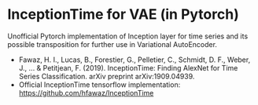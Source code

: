 # InceptionTime for VAE (in Pytorch)
Unofficial Pytorch implementation of Inception layer for time series and its possible transposition for further use in Variational AutoEncoder.

- Fawaz, H. I., Lucas, B., Forestier, G., Pelletier, C., Schmidt, D. F., Weber, J., ... & Petitjean, F. (2019). InceptionTime: Finding AlexNet for Time Series Classification. arXiv preprint arXiv:1909.04939.
- Official InceptionTime tensorflow implementation: https://github.com/hfawaz/InceptionTime


